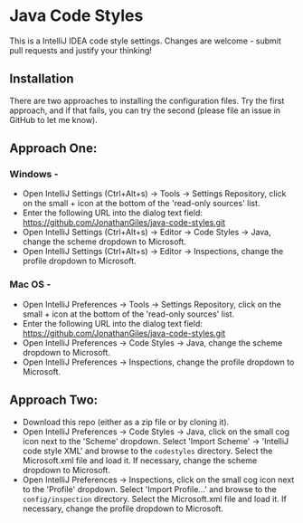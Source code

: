 Java Code Styles
================

This is a IntelliJ IDEA code style settings. Changes are welcome - submit pull requests and justify your thinking!

Installation
------------

There are two approaches to installing the configuration files. Try the first approach, and if that fails, you can try the second (please file an issue in GitHub to let me know).

## Approach One:
### Windows -
* Open IntelliJ Settings (Ctrl+Alt+s) -> Tools -> Settings Repository, click on the small + icon at the bottom of the 'read-only sources' list.
* Enter the following URL into the dialog text field: https://github.com/JonathanGiles/java-code-styles.git
* Open IntelliJ Settings (Ctrl+Alt+s) -> Editor -> Code Styles -> Java, change the scheme dropdown to Microsoft.
* Open IntelliJ Settings (Ctrl+Alt+s) -> Editor -> Inspections, change the profile dropdown to Microsoft.

### Mac OS - 
* Open IntelliJ Preferences -> Tools -> Settings Repository, click on the small + icon at the bottom of the 'read-only sources' list.
* Enter the following URL into the dialog text field: https://github.com/JonathanGiles/java-code-styles.git
* Open IntelliJ Preferences -> Code Styles -> Java, change the scheme dropdown to Microsoft.
* Open IntelliJ Preferences -> Inspections, change the profile dropdown to Microsoft.


## Approach Two:

* Download this repo (either as a zip file or by cloning it).
* Open IntelliJ Preferences -> Code Styles -> Java, click on the small cog icon next to the 'Scheme' dropdown. Select 'Import Scheme' -> 'IntelliJ code style XML' and browse to the `codestyles` directory. Select the Microsoft.xml file and load it. If necessary, change the scheme dropdown to Microsoft.
* Open IntelliJ Preferences -> Inspections, click on the small cog icon next to the 'Profile' dropdown. Select 'Import Profile...' and browse to the `config/inspection` directory. Select the Microsoft.xml file and load it. If necessary, change the profile dropdown to Microsoft.
